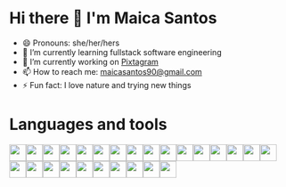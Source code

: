 # Hi there 👋 I'm Maica Santos

<!--
**itsmaica/itsmaica** is a ✨ _special_ ✨ repository because its `README.md` (this file) appears on your GitHub profile.

Here are some ideas to get you started:

- 🔭 I’m currently working on ...
- 🌱 I’m currently learning Python
- 👯 I’m looking to collaborate on ...
- 🤔 I’m looking for help with ...
- 💬 Ask me about ...
- 📫 How to reach me: ...
- 😄 Pronouns: ...
- ⚡ Fun fact: ...
-->

- 😄 Pronouns: she/her/hers
- 🌱 I’m currently learning fullstack software engineering
- 🔭 I’m currently working on [Pixtagram](https://github.com/BriRob/Pixtagram)
- 📫 How to reach me: maicasantos90@gmail.com
- ⚡ Fun fact: I love nature and trying new things

# Languages and tools


<img src="https://img.shields.io/badge/javascript-%23323330.svg?style=for-the-badge&logo=javascript&logoColor=%23F7DF1E" height=30/><img src="https://camo.githubusercontent.com/a1b2dac5667822ee0d98ae6d799da61987fd1658dfeb4d2ca6e3c99b1535ebd8/68747470733a2f2f696d672e736869656c64732e696f2f62616467652f707974686f6e2d3336373041303f7374796c653d666f722d7468652d6261646765266c6f676f3d707974686f6e266c6f676f436f6c6f723d666664643534" height=30/><img src="https://img.shields.io/badge/css3-%231572B6.svg?style=for-the-badge&logo=css3&logoColor=white" height=30/><img src="https://img.shields.io/badge/html5-%23E34F26.svg?style=for-the-badge&logo=html5&logoColor=white" height=30/><img src="https://camo.githubusercontent.com/ab4c3c731a174a63df861f7b118d6c8a6c52040a021a552628db877bd518fe84/68747470733a2f2f696d672e736869656c64732e696f2f62616467652f72656163742d2532333230323332612e7376673f7374796c653d666f722d7468652d6261646765266c6f676f3d7265616374266c6f676f436f6c6f723d253233363144414642" height=30/><img src="https://img.shields.io/badge/redux-%23593d88.svg?style=for-the-badge&logo=redux&logoColor=white" height=30/><img src="https://img.shields.io/badge/express.js-%23404d59.svg?style=for-the-badge&logo=express&logoColor=%2361DAFB" height=30 /><img src="https://img.shields.io/badge/flask-%23000.svg?style=for-the-badge&logo=flask&logoColor=white" height=30/><img src="https://img.shields.io/badge/AWS-%23FF9900.svg?style=for-the-badge&logo=amazon-aws&logoColor=white" height=30/><img src="https://img.shields.io/badge/docker-%230db7ed.svg?style=for-the-badge&logo=docker&logoColor=white" height=30/><img src="https://img.shields.io/badge/heroku-%23430098.svg?style=for-the-badge&logo=heroku&logoColor=white" height=30/><img src="https://img.shields.io/badge/node.js-6DA55F?style=for-the-badge&logo=node.js&logoColor=white" height=30 /><img src="https://img.shields.io/badge/Pug-FFF?style=for-the-badge&logo=pug&logoColor=A86454" height=30 /><img src="https://img.shields.io/badge/postgres-%23316192.svg?style=for-the-badge&logo=postgresql&logoColor=white" height=30 /><img src="https://img.shields.io/badge/figma-%23F24E1E.svg?style=for-the-badge&logo=figma&logoColor=white" height=30 /><img src="https://img.shields.io/badge/Sequelize-52B0E7?style=for-the-badge&logo=Sequelize&logoColor=white" height=30 /><img src="https://img.shields.io/badge/Slack-4A154B?style=for-the-badge&logo=slack&logoColor=white" height=30/><img src="https://img.shields.io/badge/Zoom-2D8CFF?style=for-the-badge&logo=zoom&logoColor=white" height=30/><img src="https://img.shields.io/badge/Codepen-000000?style=for-the-badge&logo=codepen&logoColor=white" height=30 /><img src="https://img.shields.io/badge/Visual%20Studio%20Code-0078d7.svg?style=for-the-badge&logo=visual-studio-code&logoColor=white" height=30 /><img src="https://img.shields.io/badge/mac%20os-000000?style=for-the-badge&logo=apple&logoColor=white" height=30/><img src="https://img.shields.io/badge/MDN_Web_Docs-black?style=for-the-badge&logo=mdnwebdocs&logoColor=white" height=30 /><img src="https://img.shields.io/badge/iOS-000000?style=for-the-badge&logo=ios&logoColor=white" height=30 /><img src="https://img.shields.io/badge/jira-%230A0FFF.svg?style=for-the-badge&logo=jira&logoColor=white" height=30 /><img src="https://img.shields.io/badge/Discord-5865F2?style=for-the-badge&logo=discord&logoColor=white" height=30/><img src="https://img.shields.io/badge/github-%23121011.svg?style=for-the-badge&logo=github&logoColor=white" height=30 />
